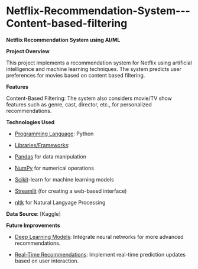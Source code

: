# Netflix-Recommendation-System---Content-based-filtering
**Netflix Recommendation System using AI/ML**

**Project Overview**

This project implements a recommendation system for Netflix using artificial intelligence and machine learning techniques. The system predicts user preferences for movies  based on content based filtering.

**Features**

Content-Based Filtering: The system also considers movie/TV show features such as genre, cast, director, etc., for personalized recommendations.

**Technologies Used**

- <ins>Programming Language</ins>: Python

- <ins>Libraries/Frameworks</ins>:

- <ins>Pandas</ins> for data manipulation

- <ins>NumPy</ins> for numerical operations

- <ins>Scikit</ins>-learn for machine learning models

- <ins>Streamlit</ins> (for creating a web-based interface)

- <ins>nltk</ins> for Natural Langyage Processing

**Data Source**: [Kaggle]

**Future Improvements**

- <ins>Deep Learning Models</ins>: Integrate neural networks for more advanced recommendations.

- <ins>Real-Time Recommendations</ins>: Implement real-time prediction updates based on user interaction.

